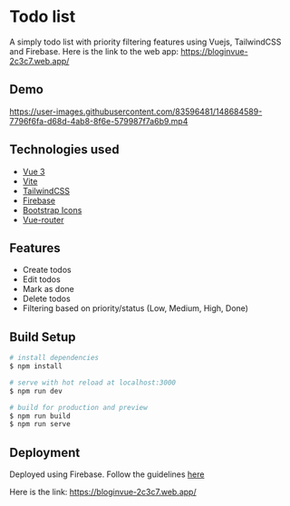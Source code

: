 # Todo list

A simply todo list with priority filtering features using Vuejs, TailwindCSS and Firebase. Here is the link to the web app: https://bloginvue-2c3c7.web.app/

## Demo
https://user-images.githubusercontent.com/83596481/148684589-7796f6fa-d68d-4ab8-8f6e-579987f7a6b9.mp4

## Technologies used

- [Vue 3](https://v3.vuejs.org/) 
- [Vite](https://vitejs.dev/)
- [TailwindCSS](https://tailwindcss.com/)
- [Firebase](https://firebase.google.com/docs)
- [Bootstrap Icons](https://icons.getbootstrap.com/)
- [Vue-router](https://next.router.vuejs.org/)

## Features

- Create todos
- Edit todos
- Mark as done
- Delete todos
- Filtering based on priority/status (Low, Medium, High, Done)

## Build Setup
```bash
# install dependencies
$ npm install

# serve with hot reload at localhost:3000
$ npm run dev

# build for production and preview
$ npm run build
$ npm run serve

```

## Deployment
Deployed using Firebase. Follow the guidelines [here](https://firebase.google.com/docs/hosting)

Here is the link: https://bloginvue-2c3c7.web.app/
